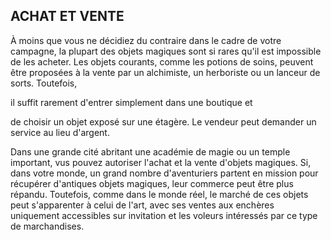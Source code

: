 ## ACHAT ET VENTE


À moins que vous ne décidiez du contraire dans le cadre de
votre campagne, la plupart des objets magiques sont si rares
qu'il est impossible de les acheter. Les objets courants, comme
les potions de soins, peuvent être proposées à la vente par un
alchimiste, un herboriste ou un lanceur de sorts. Toutefois,

il suffit rarement d'entrer simplement dans une boutique et

de choisir un objet exposé sur une étagère. Le vendeur peut
demander un service au lieu d'argent.

Dans une grande cité abritant une académie de magie ou
un temple important, vus pouvez autoriser l'achat et la vente
d'objets magiques. Si, dans votre monde, un grand nombre
d'aventuriers partent en mission pour récupérer d'antiques
objets magiques, leur commerce peut être plus répandu.
Toutefois, comme dans le monde réel, le marché de ces objets
peut s'apparenter à celui de l'art, avec ses ventes aux enchères
uniquement accessibles sur invitation et les voleurs intéressés
par ce type de marchandises.

